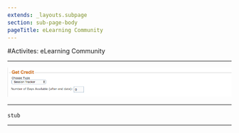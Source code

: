 ```yaml
---
extends: _layouts.subpage
section: sub-page-body
pageTitle: eLearning Community
---
```


#Activites: eLearning Community

---

![Image of eLearning Community](../img/activity/get_credit.png)

---

`stub`

---